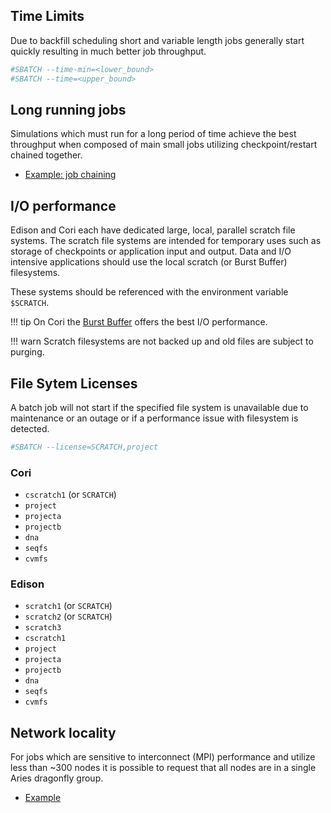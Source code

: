 ## Time Limits

Due to backfill scheduling short and variable length jobs generally
start quickly resulting in much better job throughput.

```bash
#SBATCH --time-min=<lower_bound>
#SBATCH --time=<upper_bound>
```

## Long running jobs

Simulations which must run for a long period of time achieve the best
throughput when composed of main small jobs utilizing
checkpoint/restart chained together.

* [Example: job chaining](./examples/index.md#dependencies)

## I/O performance

Edison and Cori each have dedicated large, local, parallel scratch
file systems.  The scratch file systems are intended for temporary
uses such as storage of checkpoints or application input and
output. Data and I/O intensive applications should use the local
scratch (or Burst Buffer) filesystems.

These systems should be referenced with the environment variable
`$SCRATCH`.

!!! tip
	On Cori the [Burst Buffer](#) offers the best I/O performance.

!!! warn
	Scratch filesystems are not backed up and old files are
	subject to purging.

## File Sytem Licenses

A batch job will not start if the specified file system is unavailable
due to maintenance or an outage or if a performance issue with
filesystem is detected.

```bash
#SBATCH --license=SCRATCH,project
```

### Cori

* `cscratch1` (or `SCRATCH`)
* `project`
* `projecta`
* `projectb`
* `dna`
* `seqfs`
* `cvmfs`

### Edison

* `scratch1` (or `SCRATCH`)
* `scratch2` (or `SCRATCH`)
* `scratch3`
* `cscratch1`
* `project`
* `projecta`
* `projectb`
* `dna`
* `seqfs`
* `cvmfs`

## Network locality

For jobs which are sensitive to interconnect (MPI) performance and
utilize less than ~300 nodes it is possible to request that all nodes
are in a single Aries dragonfly group.

* [Example](examples/index.md#network-topology)
